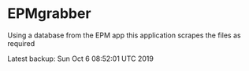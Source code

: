 # EPMgrabber
Using a database from the EPM app this application scrapes the files as required


Latest backup: Sun Oct 6 08:52:01 UTC 2019
